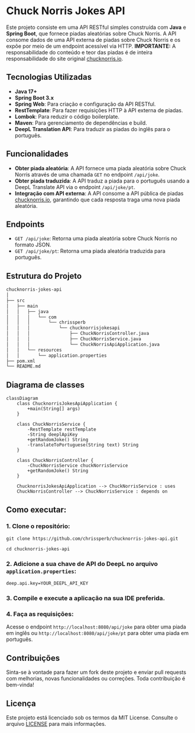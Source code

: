 # Chuck Norris Jokes API

Este projeto consiste em uma API RESTful simples construída com **Java** e **Spring Boot**, que fornece piadas aleatórias sobre Chuck Norris. A API consome dados de uma API externa de piadas sobre Chuck Norris e os expõe por meio de um endpoint acessível via HTTP.
**IMPORTANTE:** A responsabilidade do conteúdo e teor das piadas é de inteira responsabilidade do site original [chucknorris.io](https://api.chucknorris.io). 

## Tecnologias Utilizadas

* **Java 17+**
* **Spring Boot 3.x**
* **Spring Web**: Para criação e configuração da API RESTful.
* **RestTemplate**: Para fazer requisições HTTP à API externa de piadas.
* **Lombok**: Para reduzir o código boilerplate.
* **Maven**: Para gerenciamento de dependências e build.
* **DeepL Translation API**: Para traduzir as piadas do inglês para o português.

## Funcionalidades

* **Obter piada aleatória**: A API fornece uma piada aleatória sobre Chuck Norris através de uma chamada `GET` no endpoint `/api/joke`.
* **Obter piada traduzida**: A API traduz a piada para o português usando a DeepL Translate API via o endpoint `/api/joke/pt`.
* **Integração com API externa**: A API consome a API pública de piadas [chucknorris.io](https://api.chucknorris.io), garantindo que cada resposta traga uma nova piada aleatória.

## Endpoints

* `GET /api/joke`: Retorna uma piada aleatória sobre Chuck Norris no formato JSON.
* `GET /api/joke/pt`: Retorna uma piada aleatória traduzida para português.

## Estrutura do Projeto

```bash
chucknorris-jokes-api
│
├── src
│   ├── main
│   │   ├── java
│   │   │   └── com
│   │   │       └── chrissperb
│   │   │           └── chucknorrisjokesapi
│   │   │               ├── ChuckNorrisController.java
│   │   │               ├── ChuckNorrisService.java
│   │   │               └── ChuckNorrisApiApplication.java
│   │   └── resources
│   │       └── application.properties
├── pom.xml
└── README.md
```
## Diagrama de classes

```mermaid
classDiagram
    class ChucknorrisJokesApiApplication {
        +main(String[] args)
    }

    class ChuckNorrisService {
        -RestTemplate restTemplate
        -String deeplApiKey
        +getRandomJoke() String
        -translateToPortuguese(String text) String
    }

    class ChuckNorrisController {
        -ChuckNorrisService chuckNorrisService
        +getRandomJoke() String
    }

    ChucknorrisJokesApiApplication --> ChuckNorrisService : uses
    ChuckNorrisController --> ChuckNorrisService : depends on

```

## Como executar:
### 1. Clone o repositório:
`git clone https://github.com/chrissperb/chucknorris-jokes-api.git`

`cd chucknorris-jokes-api`

### 2. Adicione a sua chave de API do DeepL no arquivo `application.properties`:
`deep.api.key=YOUR_DEEPL_API_KEY`

### 3. Compile e execute a aplicação na sua IDE preferida.

### 4. Faça as requisições:
Acesse o endpoint `http://localhost:8080/api/joke` para obter uma piada em inglês ou `http://localhost:8080/api/joke/pt` para obter uma piada em português.

## Contribuições
Sinta-se à vontade para fazer um fork deste projeto e enviar pull requests com melhorias, novas funcionalidades ou correções. Toda contribuição é bem-vinda!

## Licença
Este projeto está licenciado sob os termos da MIT License. Consulte o arquivo [LICENSE]() para mais informações.
